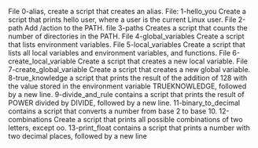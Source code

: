  File 0-alias, create a script that creates an alias. File: 1-hello_you Create a script that prints hello user, where a user is the current Linux user. File 2-path Add /action to the PATH. file 3-paths Creates a script that counts the number of directories in the PATH. File 4-global_variables Create a script that lists environment variables. File 5-local_variables Create a script that lists all local variables and environment variables, and functions. File 6-create_local_variable Create a script that creates a new local variable. File 7-create_global_variable Create a script that creates a new global variable. 8-true_knowledge a script that prints the result of the addition of 128 with the value stored in the environment variable TRUEKNOWLEDGE, followed by a new line. 9-divide_and_rule contains a script that prints the result of POWER divided by DIVIDE, followed by a new line. 11-binary_to_decimal contains a script that converts a number from base 2 to base 10. 12-combinations Create a script that prints all possible combinations of two letters, except oo. 13-print_float contains a script that prints a number with two decimal places, followed by a new line 
